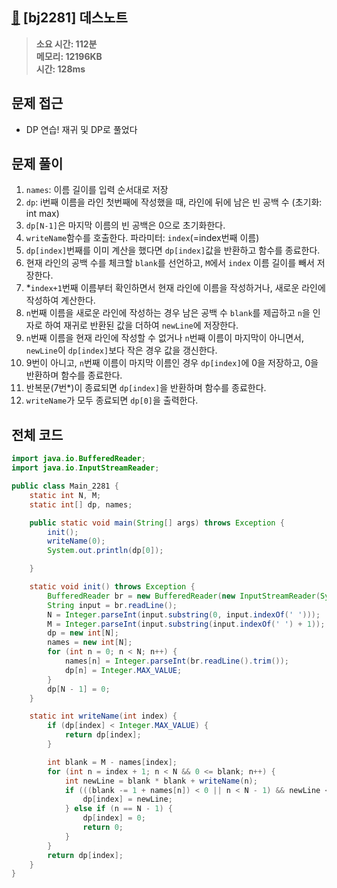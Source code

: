 ## [📓](https://www.acmicpc.net/problem/2281) [bj2281] 데스노트

> **소요 시간: 112분<br>
> 메모리: 12196KB<br>
> 시간: 128ms**
## 문제 접근
- DP 연습! 재귀 및 DP로 풀었다
## 문제 풀이
1. `names`: 이름 길이를 입력 순서대로 저장
2. `dp`: i번째 이름을 라인 첫번째에 작성했을 때, 라인에 뒤에 남은 빈 공백 수 (초기화: int max)
3. `dp[N-1]`은 마지막 이름의 빈 공백은 0으로 초기화한다.
4. `writeName`함수를 호출한다. 파라미터: `index`(=index번째 이름) 
5. `dp[index]`번째를 이미 계산을 했다면 `dp[index]`값을 반환하고 함수를 종료한다.
6. 현재 라인의 공백 수를 체크할 `blank`를 선언하고, `M`에서 `index` 이름 길이를 빼서 저장한다.
7. *`index+1`번째 이름부터 확인하면서 현재 라인에 이름을 작성하거나, 새로운 라인에 작성하여 계산한다.
8. `n`번째 이름을 새로운 라인에 작성하는 경우 남은 공백 수 `blank`를 제곱하고 `n`을 인자로 하여 재귀로 반환된 값을 더하여 `newLine`에 저장한다.
9. `n`번째 이름을 현재 라인에 작성할 수 없거나 `n`번째 이름이 마지막이 아니면서, `newLine`이 `dp[index]`보다 작은 경우 값을 갱신한다.
10. 9번이 아니고, `n`번째 이름이 마지막 이름인 경우 `dp[index]`에 0을 저장하고, 0을 반환하며 함수를 종료한다.
11. 반복문(7번*)이 종료되면 `dp[index]`을 반환하며 함수를 종료한다.
12. `writeName`가 모두 종료되면 `dp[0]`을 출력한다.
## 전체 코드
```java
import java.io.BufferedReader;
import java.io.InputStreamReader;

public class Main_2281 {
    static int N, M;
    static int[] dp, names;

    public static void main(String[] args) throws Exception {
        init();
        writeName(0);
        System.out.println(dp[0]);

    }

    static void init() throws Exception {
        BufferedReader br = new BufferedReader(new InputStreamReader(System.in));
        String input = br.readLine();
        N = Integer.parseInt(input.substring(0, input.indexOf(' ')));
        M = Integer.parseInt(input.substring(input.indexOf(' ') + 1));
        dp = new int[N];
        names = new int[N];
        for (int n = 0; n < N; n++) {
            names[n] = Integer.parseInt(br.readLine().trim());
            dp[n] = Integer.MAX_VALUE;
        }
        dp[N - 1] = 0;
    }

    static int writeName(int index) {
        if (dp[index] < Integer.MAX_VALUE) {
            return dp[index];
        }

        int blank = M - names[index];
        for (int n = index + 1; n < N && 0 <= blank; n++) {
            int newLine = blank * blank + writeName(n);
            if (((blank -= 1 + names[n]) < 0 || n < N - 1) && newLine < dp[index]) {
                dp[index] = newLine;
            } else if (n == N - 1) {
                dp[index] = 0;
                return 0;
            }
        }
        return dp[index];
    }
}
```
